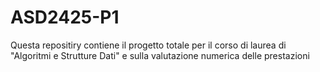 # ASD2425-P1
Questa repositiry contiene il progetto totale per il corso di laurea di "Algoritmi e Strutture Dati" e sulla valutazione numerica delle prestazioni

